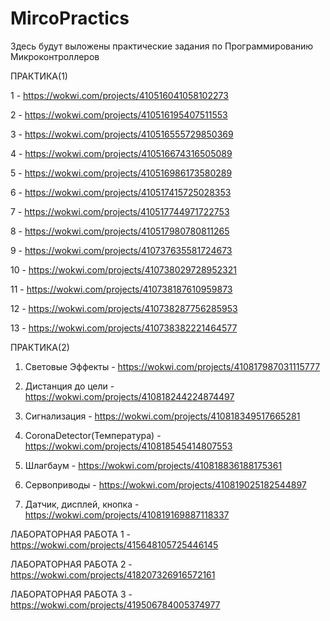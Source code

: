 # MircoPractics

Здесь будут выложены практические задания по Программированию Микроконтроллеров

ПРАКТИКА(1)

1 - https://wokwi.com/projects/410516041058102273 

2 - https://wokwi.com/projects/410516195407511553

3 - https://wokwi.com/projects/410516555729850369

4 - https://wokwi.com/projects/410516674316505089

5 - https://wokwi.com/projects/410516986173580289

6 - https://wokwi.com/projects/410517415725028353

7 - https://wokwi.com/projects/410517744971722753

8 - https://wokwi.com/projects/410517980780811265

9 - https://wokwi.com/projects/410737635581724673

10 - https://wokwi.com/projects/410738029728952321

11 - https://wokwi.com/projects/410738187610959873

12 - https://wokwi.com/projects/410738287756285953

13 - https://wokwi.com/projects/410738382221464577

ПРАКТИКА(2)

1. Световые Эффекты - https://wokwi.com/projects/410817987031115777

2. Дистанция до цели - https://wokwi.com/projects/410818244224874497

3. Сигнализация - https://wokwi.com/projects/410818349517665281

4. CoronaDetector(Температура) - https://wokwi.com/projects/410818545414807553

5. Шлагбаум - https://wokwi.com/projects/410818836188175361

6. Сервоприводы - https://wokwi.com/projects/410819025182544897

7. Датчик, дисплей, кнопка - https://wokwi.com/projects/410819169887118337


ЛАБОРАТОРНАЯ РАБОТА 1 - https://wokwi.com/projects/415648105725446145

ЛАБОРАТОРНАЯ РАБОТА 2 - https://wokwi.com/projects/418207326916572161

ЛАБОРАТОРНАЯ РАБОТА 3 - https://wokwi.com/projects/419506784005374977
